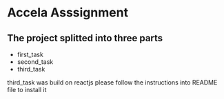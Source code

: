 # Accela Asssignment

## The project splitted into three parts

- first_task
- second_task
- third_task

third_task was build on reactjs please follow the instructions into README file to install it
